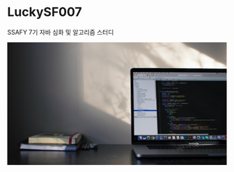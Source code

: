 # LuckySF007

SSAFY 7기 자바 심화 및 알고리즘 스터디

<img src="https://github.com/younghwani/temp/blob/46bda237e72a96359b04ca461910afe72c058122/codingImg.jpg">
